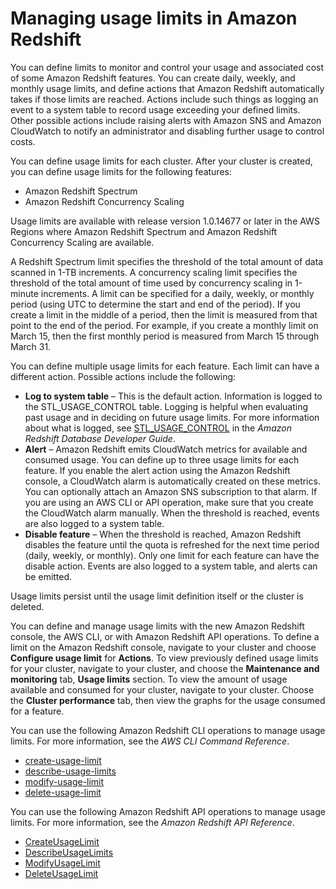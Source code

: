 # Managing usage limits in Amazon Redshift<a name="managing-cluster-usage-limits"></a>

You can define limits to monitor and control your usage and associated cost of some Amazon Redshift features\. You can create daily, weekly, and monthly usage limits, and define actions that Amazon Redshift automatically takes if those limits are reached\. Actions include such things as logging an event to a system table to record usage exceeding your defined limits\. Other possible actions include raising alerts with Amazon SNS and Amazon CloudWatch to notify an administrator and disabling further usage to control costs\. 

You can define usage limits for each cluster\. After your cluster is created, you can define usage limits for the following features: 
+ Amazon Redshift Spectrum
+ Amazon Redshift Concurrency Scaling

Usage limits are available with release version 1\.0\.14677 or later in the AWS Regions where Amazon Redshift Spectrum and Amazon Redshift Concurrency Scaling are available\. 

A Redshift Spectrum limit specifies the threshold of the total amount of data scanned in 1\-TB increments\. A concurrency scaling limit specifies the threshold of the total amount of time used by concurrency scaling in 1\-minute increments\. A limit can be specified for a daily, weekly, or monthly period \(using UTC to determine the start and end of the period\)\. If you create a limit in the middle of a period, then the limit is measured from that point to the end of the period\. For example, if you create a monthly limit on March 15, then the first monthly period is measured from March 15 through March 31\. 

You can define multiple usage limits for each feature\. Each limit can have a different action\. Possible actions include the following:
+ **Log to system table** – This is the default action\. Information is logged to the STL\_USAGE\_CONTROL table\. Logging is helpful when evaluating past usage and in deciding on future usage limits\. For more information about what is logged, see [STL\_USAGE\_CONTROL](https://docs.aws.amazon.com/redshift/latest/dg/r_STL_USAGE_CONTROL.html) in the *Amazon Redshift Database Developer Guide*\. 
+ **Alert** – Amazon Redshift emits CloudWatch metrics for available and consumed usage\. You can define up to three usage limits for each feature\. If you enable the alert action using the Amazon Redshift console, a CloudWatch alarm is automatically created on these metrics\. You can optionally attach an Amazon SNS subscription to that alarm\. If you are using an AWS CLI or API operation, make sure that you create the CloudWatch alarm manually\. When the threshold is reached, events are also logged to a system table\. 
+ **Disable feature** – When the threshold is reached, Amazon Redshift disables the feature until the quota is refreshed for the next time period \(daily, weekly, or monthly\)\. Only one limit for each feature can have the disable action\. Events are also logged to a system table, and alerts can be emitted\. 

Usage limits persist until the usage limit definition itself or the cluster is deleted\.  

You can define and manage usage limits with the new Amazon Redshift console, the AWS CLI, or with Amazon Redshift API operations\. To define a limit on the Amazon Redshift console, navigate to your cluster and choose **Configure usage limit** for **Actions**\. To view previously defined usage limits for your cluster, navigate to your cluster, and choose the **Maintenance and monitoring** tab, **Usage limits** section\. To view the amount of usage available and consumed for your cluster, navigate to your cluster\. Choose the **Cluster performance** tab, then view the graphs for the usage consumed for a feature\. 

You can use the following Amazon Redshift CLI operations to manage usage limits\. For more information, see the *AWS CLI Command Reference*\.
+ [create\-usage\-limit](https://docs.aws.amazon.com/cli/latest/reference/redshift/create-usage-limit.html)
+ [describe\-usage\-limits](https://docs.aws.amazon.com/cli/latest/reference/redshift/describe-usage-limits.html)
+ [modify\-usage\-limit](https://docs.aws.amazon.com/cli/latest/reference/redshift/modify-usage-limit.html)
+ [delete\-usage\-limit](https://docs.aws.amazon.com/cli/latest/reference/redshift/delete-usage-limit.html)

You can use the following Amazon Redshift API operations to manage usage limits\. For more information, see the *Amazon Redshift API Reference*\.
+ [CreateUsageLimit](https://docs.aws.amazon.com/redshift/latest/APIReference/API_CreateUsageLimit.html)
+ [DescribeUsageLimits](https://docs.aws.amazon.com/redshift/latest/APIReference/API_DescribeUsageLimits.html)
+ [ModifyUsageLimit](https://docs.aws.amazon.com/redshift/latest/APIReference/API_ModifyUsageLimit.html)
+ [DeleteUsageLimit](https://docs.aws.amazon.com/redshift/latest/APIReference/API_DeleteUsageLimit.html)